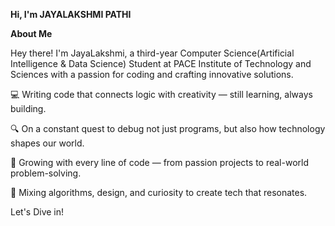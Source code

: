 **Hi, I'm JAYALAKSHMI PATHI**

**About Me**

Hey there! I'm JayaLakshmi, a third-year Computer Science(Artificial Intelligence & Data Science) Student at PACE Institute of Technology and Sciences with a passion for coding and crafting innovative solutions.

💻 Writing code that connects logic with creativity — still learning, always building.

🔍 On a constant quest to debug not just programs, but also how technology shapes our world.

🌱 Growing with every line of code — from passion projects to real-world problem-solving.

🧠 Mixing algorithms, design, and curiosity to create tech that resonates.

Let's Dive in!
